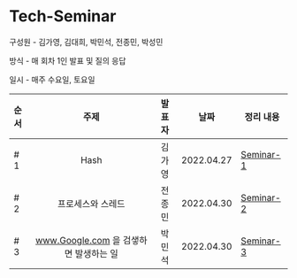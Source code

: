 # **Tech-Seminar**

구성원 - 김가영, 김대희, 박민석, 전종민, 박성민


방식 - 매 회차 1인 발표 및 질의 응답


일시 - 매주 수요일, 토요일


| 순서 | 주제 |      발표자      |    날짜    | 정리 내용 |
| :-------- | :-----------------: | :--------------: | :--------: | --------- |
| # 1  | Hash | 김가영 | 2022.04.27 | [Seminar-1](https://github.com/cs-breaker/Tech-Seminar/blob/main/Contents/20220427-Seminar-1.md) |
| # 2  | 프로세스와 스레드 | 전종민 | 2022.04.30 | [Seminar-2](https://github.com/cs-breaker/Tech-Seminar/blob/main/Contents/20220430-Seminar-2.md) |
| # 3  | www.Google.com 을 검샣하면 발생하는 일 | 박민석 | 2022.04.30 | [Seminar-3](https://github.com/cs-breaker/Tech-Seminar/blob/main/Contents/20220504-Seminar-3.md) |
